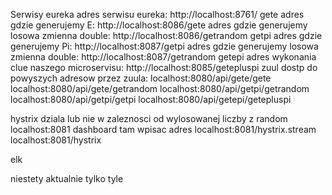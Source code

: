 Serwisy
eureka
adres serwisu eureka:
http://localhost:8761/
gete
adres gdzie generujemy E:
http://localhost:8086/gete
adres gdzie generujemy losowa zmienna double:
http://localhost:8086/getrandom
getpi
adres gdzie generujemy Pi:
http://localhost:8087/getpi
adres gdzie generujemy losowa zmienna double:
http://localhost:8087/getrandom
getepi
adres wykonania clue naszego microservisu:
http://localhost:8085/getepluspi
zuul
dostp do powyszych adresow przez zuula:
localhost:8080/api/gete/gete
localhost:8080/api/gete/getrandom
localhost:8080/api/getpi/getrandom
localhost:8080/api/getpi/getpi
localhost:8080/api/getepi/getepluspi

hystrix
dziala lub nie w zaleznosci od wylosowanej liczby z random
localhost:8081 
dashboard tam wpisac adres localhost:8081/hystrix.stream
localhost:8081/hystrix

elk



niestety aktualnie tylko tyle

